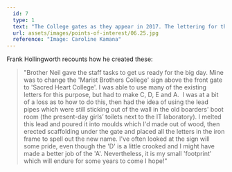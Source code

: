 ```yaml
---
  id: 7
  type: 1
  text: "The College gates as they appear in 2017. The lettering for the signage was prepared by Frank Hollingworth (who has taught High School Science since the late 1970s) in December 1979, as the College reverted to the use of its religious name ‘Sacred Heart College’ when it became co-educational in 1980."
  url: assets/images/points-of-interest/06.25.jpg
  reference: "Image: Caroline Kamana"
---
```

Frank Hollingworth recounts how he created these:

> "Brother Neil gave the staff tasks to get us ready for the big day. Mine was to change the 'Marist Brothers College' sign above the front gate to 'Sacred Heart College'. I was able to use many of the existing letters for this purpose, but had to make C, D, E and A.  I was at a bit of a loss as to how to do this, then had the idea of using the lead pipes which were still sticking out of the wall in the old boarders' boot room (the present-day girls’ toilets next to the IT laboratory). I melted this lead and poured it into moulds which I'd made out of wood, then erected scaffolding under the gate and placed all the letters in the iron frame to spell out the new name. I've often looked at the sign will some pride, even though the 'D' is a little crooked and I might have made a better job of the 'A'. Nevertheless, it is my small 'footprint' which will endure for some years to come I hope!"

        